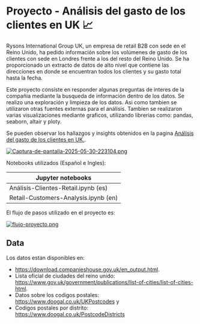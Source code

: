 # Proyecto - Análisis del gasto de los clientes en UK 📈 

Rysons International Group UK, un empresa de retail B2B con sede en el Reino Unido, ha pedido información sobre los volúmenes de gasto de los clientes con sede en Londres frente a los del resto del Reino Unido. Se ha proporcionado un extracto de datos de alto nivel que contiene las direcciones en donde se encuentran todos los clientes y su gasto total hasta la fecha. 

Este proyecto consiste en responder algunas preguntas de interes de la compañia mediante la busqueda de información dentro de los datos. Se realizo una exploración y limpieza de los datos. Asi como tambien se utilizaron otras fuentes externas para el análisis. Tambien se realizaron varias visualizaciones mediante graficos, utilizando librerias como: pandas, seaborn, altair y ploty.

Se pueden observar los hallazgos y insights obtenidos en la pagina [Análisis del gasto de los clientes en UK.](https://freddxvill.github.io/Customer-Retail-Analysis/).

[![Captura-de-pantalla-2025-05-30-223104.png](https://i.postimg.cc/y6Qk0RL5/Captura-de-pantalla-2025-05-30-223104.png)](https://postimg.cc/rz4VkDXC)

Notebooks utilizados (Español e Ingles):

| Jupyter notebooks | 
| ------------- |
| Análisis-Clientes-Retail.ipynb (es)| 
| Retail-Customers-Analysis.ipynb (en)|

El flujo de pasos utilizado en el proyecto es:

[![flujo-proyecto.png](https://i.postimg.cc/nh4N74Hf/flujo-proyecto.png)](https://postimg.cc/hXGCR7z2)

## Data
Los datos estan disponibles en: 
* https://download.companieshouse.gov.uk/en_output.html.
* Lista oficial de ciudades del reino unido: https://www.gov.uk/government/publications/list-of-cities/list-of-cities-html.
* Datos sobre los codigos postales: https://www.doogal.co.uk/UKPostcodes y
* Codigos postales por distrito: https://www.doogal.co.uk/PostcodeDistricts